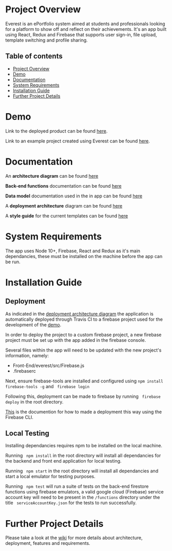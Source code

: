 # Project Overview
Everest is an ePortfolio system aimed at students and professionals looking for a platform to show off and reflect on their achievements.
It's an app built using React, Redux and Firebase that supports user sign-in, file upload, template switching and profile sharing. 

## Table of contents
* [Project Overview](#project-overview)
* [Demo](#demo)
* [Documentation](#documentation) 
* [System Requirements](#system-requirements)
* [Installation Guide](#installation-guide)
* [Further Project Details](#further-project-details)

# Demo
Link to the deployed product can be found [here](https://impressive-hall-288310.web.app/).

Link to an example project created using Everest can be found [here](https://impressive-hall-288310.web.app/project/u8hRP9wxIWDAudXmAYXe).

# Documentation
An **architecture diagram** can be found [here](Documentation/EverestArchitecture.png)

**Back-end functions** documentation can be found [here](Documentation/FunctionsDocumentation.pdf)

**Data model** documentation used in the in app can be found [here](Documentation/DataModels.pdf)

A **deployment architecture** diagram can be found [here](Documentation/DeploymentArchitecture.png)

A **style guide** for the current templates can be found [here](Documentation/StyleGuide.pdf)

# System Requirements
The app uses Node 10+, Firebase, React and Redux as it's main dependancies, these must be installed on the machine before the app can be run.



# Installation Guide
## Deployment
As indicated in the [deployment architecture diagram](Documentation/DeploymentArchitecture.png) the application is automatically deployed through Travis CI to a firebase project used for the development of the [demo](#demo).

In order to deploy the project to a custom firebase project, a new firebase project must be set up with the app added in the firebase console. 

Several files within the app will need to be updated with the new project's information, namely:
* Front-End/everest/src/Firebase.js
* .firebaserc

Next, ensure firebase-tools are installed and configured using ``` npm install firebase-tools -g ``` and ``` firebase login```

Following this, deployment can be made to firebase by running ``` firebase deploy``` in the root directory.

[This](https://firebase.google.com/docs/cli) is the documention for how to made a deployment this way using the Firebase CLI.


## Local Testing
Installing dependancies requires npm to be installed on the local machine. 

Running ``` npm install``` in the root directory will install all dependancies for the backend and front end application for local testing.

Running ``` npm start``` in the root directory will install all dependancies and start a local emulator for testing purposes.

Running ``` npm test``` will run a suite of tests on the back-end firestore functions using firebase emulators, a valid google cloud (Firebase) service account key will need to be present in the ```/functions``` directory under the title ``` serviceAccountKey.json``` for the tests to run successfully.

# Further Project Details
Please take a look at the [wiki](https://github.com/stavyadatta/ePortfolio/wiki) for more details about architecture, deployment, features and requirements.

